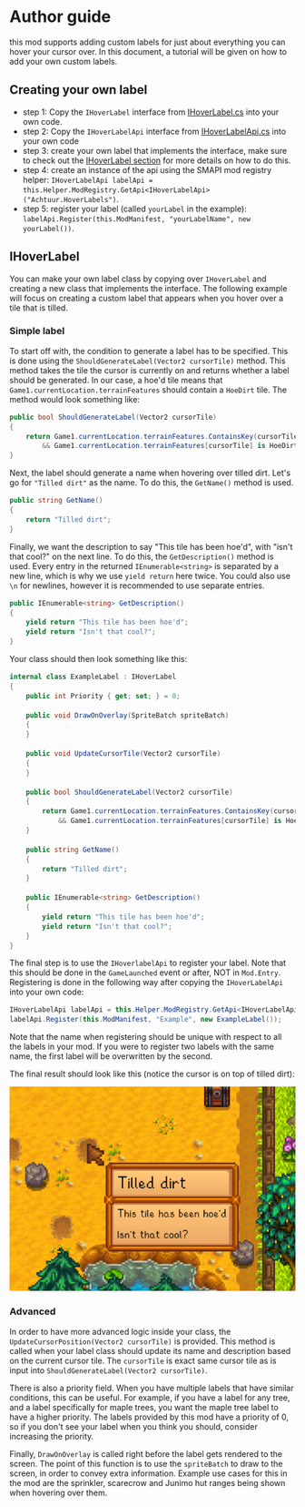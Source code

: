 ﻿# Author guide

this mod supports adding custom labels for just about everything you can hover your cursor over.
In this document, a tutorial will be given on how to add your own custom labels.


## Creating your own label

* step 1: Copy the `IHoverLabel` interface from [IHoverLabel.cs](../IHoverLabel.cs) into your own code.
* step 2: Copy the `IHoverLabelApi` interface from [IHoverLabelApi.cs](../IHoverLabelApi.cs) into your own code
* step 3: create your own label that implements the interface, make sure to check out the [IHoverLabel section](#IHoverLabel-tutorial) for more details on how to do this.
* step 4: create an instance of the api using the SMAPI mod registry helper: `IHoverLabelApi labelApi = this.Helper.ModRegistry.GetApi<IHoverLabelApi>("Achtuur.HoverLabels")`.
* step 5: register your label (called `yourLabel` in the example): `labelApi.Register(this.ModManifest, "yourLabelName", new yourLabel())`.









<h2 id="IHoverLabel-tutorial"> IHoverLabel </h2>

You can make your own label class by copying over `IHoverLabel` and creating a new class that implements the interface. The following example will focus on creating a custom label that appears when you hover over a tile that is tilled.

### Simple label

To start off with, the condition to generate a label has to be specified. This is done using the `ShouldGenerateLabel(Vector2 cursorTile)` method. This method takes the tile the cursor is currently on and returns whether a label should be generated. In our case, a hoe'd tile means that `Game1.currentLocation.terrainFeatures` should contain a `HoeDirt` tile. The method would look something like:

```cs
public bool ShouldGenerateLabel(Vector2 cursorTile) 
{
    return Game1.currentLocation.terrainFeatures.ContainsKey(cursorTile)
        && Game1.currentLocation.terrainFeatures[cursorTile] is HoeDirt;
}
```

Next, the label should generate a name when hovering over tilled dirt. Let's go for `"Tilled dirt"` as the name. To do this, the `GetName()` method is used.

```cs
public string GetName()
{
    return "Tilled dirt";
}
```

Finally, we want the description to say "This tile has been hoe'd", with "isn't that cool?" on the next line. To do this, the `GetDescription()` method is used. Every entry in the returned `IEnumerable<string>` is separated by a new line, which is why we use `yield return` here twice. You could also use `\n` for newlines, however it is recommended to use separate entries.

```cs
public IEnumerable<string> GetDescription()
{
    yield return "This tile has been hoe'd";
    yield return "Isn't that cool?";
}
```

Your class should then look something like this:

```cs
internal class ExampleLabel : IHoverLabel
{
    public int Priority { get; set; } = 0;

    public void DrawOnOverlay(SpriteBatch spriteBatch)
    {
    }

    public void UpdateCursorTile(Vector2 cursorTile)
    {
    }

    public bool ShouldGenerateLabel(Vector2 cursorTile)
    {
        return Game1.currentLocation.terrainFeatures.ContainsKey(cursorTile)
            && Game1.currentLocation.terrainFeatures[cursorTile] is HoeDirt;
    }

    public string GetName()
    {
        return "Tilled dirt";
    }

    public IEnumerable<string> GetDescription()
    {
        yield return "This tile has been hoe'd";
        yield return "Isn't that cool?";
    }
}
```

The final step is to use the `IHoverlabelApi` to register your label. Note that this should be done in the `GameLaunched` event or after, NOT in `Mod.Entry`. Registering is done in the following way after copying the `IHoverLabelApi` into your own code:

```cs
IHoverLabelApi labelApi = this.Helper.ModRegistry.GetApi<IHoverLabelApi>("Achtuur.HoverLabels");
labelApi.Register(this.ModManifest, "Example", new ExampleLabel());
```

Note that the name when registering should be unique with respect to all the labels in your mod. If you were to register two labels with the same name, the first label will be overwritten by the second.

The final result should look like this (notice the cursor is on top of tilled dirt):

![Example label showing tilled dirt](./images//examplelabel.png)


### Advanced

In order to have more advanced logic inside your class, the `UpdateCursorPosition(Vector2 cursorTile)` is provided. This method is called when your label class should update its name and description based on the current cursor tile. The `cursorTile` is exact same cursor tile as is input into `ShouldGenerateLabel(Vector2 cursorTile)`.

There is also a priority field. When you have multiple labels that have similar conditions, this can be useful. For example, if you have a label for any tree, and a label specifically for maple trees, you want the maple tree label to have a higher priority. The labels provided by this mod have a priority of 0, so if you don't see your label when you think you should, consider increasing the priority.

Finally, `DrawOnOverlay` is called right before the label gets rendered to the screen. The point of this function is to use the `spriteBatch` to draw to the screen, in order to convey extra information. Example use cases for this in the mod are the sprinkler, scarecrow and Junimo hut ranges being shown when hovering over them.



